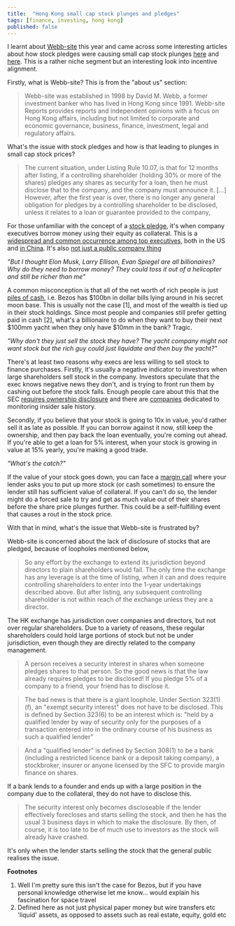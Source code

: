 ```yaml
---
title:  "Hong Kong small cap stock plunges and pledges"
tags: [finance, investing, hong kong]
published: false
---
```


I learnt about [Webb-site](https://webb-site.com/pages/aboutus.asp "about us") this year and came across some interesting articles about how stock pledges were causing small cap stock plunges [here](https://webb-site.com/articles/pledge.asp "long article") and [here](https://webb-site.com/articles/pledges.asp "short article"). This is a rather niche segment but an interesting look into incentive alignment.

Firstly, what is Webb-site? This is from the "about us" section:

> Webb-site was established in 1998 by David M. Webb, a former investment banker who has lived in Hong Kong since 1991. Webb-site Reports provides reports and independent opinions with a focus on Hong Kong affairs, including but not limited to corporate and economic governance, business, finance, investment, legal and regulatory affairs. 

What's the issue with stock pledges and how is that leading to plunges in small cap stock prices?

> The current situation, under Listing Rule 10.07, is that for 12 months after listing, if a controlling shareholder (holding 30% or more of the shares) pledges any shares as security for a loan, then he must disclose that to the company, and the company must announce it. \[...\] However, after the first year is over, there is no longer any general obligation for pledges by a controlling shareholder to be disclosed, unless it relates to a loan or guarantee provided to the company,

For those unfamiliar with the concept of a [stock pledge](https://www.sec.gov/Archives/edgar/data/937556/000119312507123994/dex1039.htm "SEC form"), it's when company executives borrow money using their equity as collateral. This is a [widespread and common occurrence among top executives,](https://www.reuters.com/article/us-usa-executives-loans-idUSKCN0T61Y620151117 "reuters article") both in the US and [in China](hhttps://www.washingtonpost.com/business/whats-share-pledging-and-why-is-china-concerned-quicktake/2018/10/23/67408404-d72c-11e8-8384-bcc5492fef49_story.html?utm_term=.06bfbb2dd052 "china share pledge"). It's also [not just a public company thing](https://www.recode.net/2018/1/17/16902002/startup-silicon-valley-bank-sharespost-collateral-bank-loans "sharespost") 

*"But I thought Elon Musk, Larry Ellison, Evan Spiegel are all billionaires? Why do they need to borrow money? They could toss it out of a helicopter and still be richer than me"*

A common misconception is that all of the net worth of rich people is just [piles of cash](https://www.forbes.com/lists/fictional15/2011/profile/smaug.html "cash"), i.e. Bezos has $100bn in dollar bills lying around in his secret moon base. This is usually not the case \[1\], and most of the wealth is tied up in their stock holdings. Since most people and companies still prefer getting paid in cash \[2\], what's a billionaire to do when they want to buy their next $100mm yacht when they only have $10mm in the bank? Tragic.

*"Why don't they just sell the stock they have? The yacht company might not want stock but the rich guy could just liquidate and then buy the yacht?"*

There's at least two reasons why execs are less willing to sell stock to finance purchases. Firstly, it's usually a negative indicator to investors when large shareholders sell stock in the company. Investors speculate that the exec knows negative news they don't, and is trying to front run them by cashing out before the stock falls. Enough people care about this that the SEC [requires ownership disclosure](https://www.investopedia.com/terms/f/form4.asp "form 4") and there are [companies](https://www.insiderscore.com/ "insiderscore") dedicated to monitoring insider sale history. 

Secondly, if you believe that your stock is going to 10x in value, you'd rather sell it as late as possible. If you can borrow against it now, still keep the ownership, and then pay back the loan eventually, you're coming out ahead. If you're able to get a loan for 5% interest, when your stock is growing in value at 15% yearly, you're making a good trade.

*"What's the catch?"*

If the value of your stock goes down, you can face a [margin call](https://www.investopedia.com/terms/m/margincall.asp "margin") where your lender asks you to put up more stock (or cash sometimes) to ensure the lender still has sufficient value of collateral. If you can't do so, the lender might do a forced sale to try and get as much value out of their shares before the share price plunges further. This could be a self-fulfilling event that causes a rout in the stock price.

With that in mind, what's the issue that Webb-site is frustrated by? 

Webb-site is concerned about the lack of disclosure of stocks that are pledged, because of loopholes mentioned below,

> So any effort by the exchange to extend its jurisdiction beyond directors to plain shareholders would fail. The only time the exchange has any leverage is at the time of listing, when it can and does require controlling shareholders to enter into the 1-year undertakings described above. But after listing, any subsequent controlling shareholder is not within reach of the exchange unless they are a director.

The HK exchange has jurisdiction over companies and directors, but not over regular shareholders. Due to a variety of reasons, these regular shareholders could hold large portions of stock but not be under jurisdiction, even though they are directly related to the company management. 

> A person receives a security interest in shares when someone pledges shares to that person. So the good news is that the law already requires pledges to be disclosed! If you pledge 5% of a company to a friend, your friend has to disclose it.

> The bad news is that there is a giant loophole. Under Section 323(1)(f), an "exempt security interest" does not have to be disclosed. This is defined by Section 323(6) to be an interest which is: "held by a qualified lender by way of security only for the purposes of a transaction entered into in the ordinary course of his business as such a qualified lender"

> And a "qualified lender" is defined by Section 308(1) to be a bank (including a restricted licence bank or a deposit taking company), a stockbroker, insurer or anyone licensed by the SFC to provide margin finance on shares.

If a bank lends to a founder and ends up with a large position in the company due to the collateral, they do not have to disclose this. 

> The security interest only becomes discloseable if the lender effectively forecloses and starts selling the stock, and then he has the usual 3 business days in which to make the disclosure. By then, of course, it is too late to be of much use to investors as the stock will already have crashed.

It's only when the lender starts selling the stock that the general public realises the issue. 

**Footnotes**
1. Well I'm pretty sure this isn't the case for Bezos, but if you have personal knowledge otherwise let me know... would explain his fascination for space travel
2. Defined here as not just physical paper money but wire transfers etc 'liquid' assets, as opposed to assets such as real estate, equity, gold etc  
